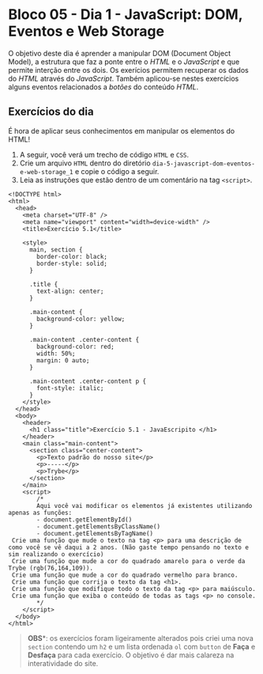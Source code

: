 # Bloco 05 - Dia 1 - JavaScript: DOM, Eventos e Web Storage
O objetivo deste dia é aprender a manipular DOM (Document Object Model), a estrutura que faz a ponte entre o *HTML* e o *JavaScript* e que permite interção entre os dois. Os exerícios permitem recuperar os dados do *HTML* através do *JavaScript*. Também aplicou-se nestes exercícios alguns eventos relacionados a *botões* do conteúdo *HTML*.

## Exercícios do dia
É hora de aplicar seus conhecimentos em manipular os elementos do HTML!

1. A seguir, você verá um trecho de código `HTML` e `CSS`.
2. Crie um arquivo `HTML` dentro do diretório `dia-5-javascript-dom-eventos-e-web-storage_1` e copie o código a seguir.
3. Leia as instruções que estão dentro de um comentário na tag `<script>`.

```
<!DOCTYPE html>
<html>
  <head>
    <meta charset="UTF-8" />
    <meta name="viewport" content="width=device-width" />
    <title>Exercício 5.1</title>
    
    <style>
      main, section {
        border-color: black;
        border-style: solid;
      }

      .title {
        text-align: center;
      }

      .main-content {
        background-color: yellow;
      }

      .main-content .center-content {
        background-color: red;
        width: 50%;
        margin: 0 auto;
      }

      .main-content .center-content p {
        font-style: italic;
      }
    </style>
  </head>
  <body>
    <header> 
      <h1 class="title">Exercício 5.1 - JavaEscripito </h1>
    </header>    
    <main class="main-content">
      <section class="center-content">
        <p>Texto padrão do nosso site</p>
        <p>-----</p>
        <p>Trybe</p>
      </section>
    </main>
    <script>
        /*
        Aqui você vai modificar os elementos já existentes utilizando apenas as funções:
        - document.getElementById()
        - document.getElementsByClassName()
        - document.getElementsByTagName()
 Crie uma função que mude o texto na tag <p> para uma descrição de como você se vê daqui a 2 anos. (Não gaste tempo pensando no texto e sim realizando o exercício)
 Crie uma função que mude a cor do quadrado amarelo para o verde da Trybe (rgb(76,164,109)).
 Crie uma função que mude a cor do quadrado vermelho para branco.
 Crie uma função que corrija o texto da tag <h1>.
 Crie uma função que modifique todo o texto da tag <p> para maiúsculo.
 Crie uma função que exiba o conteúdo de todas as tags <p> no console.
        */
    </script>
  </body>
</html>
```

> **OBS***: os exercícios foram ligeiramente alterados pois criei uma nova `section` contendo um `h2` e um lista ordenada `ol` com `button` de **Faça** e **Desfaça** para cada exercício. O objetivo é dar mais calareza na interatividade do site.

